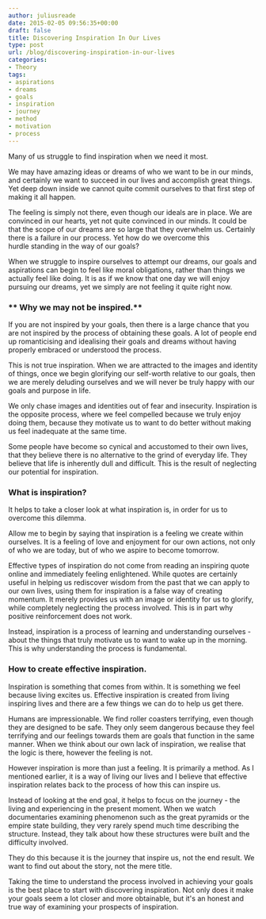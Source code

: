 ```yaml
---
author: juliusreade
date: 2015-02-05 09:56:35+00:00
draft: false
title: Discovering Inspiration In Our Lives
type: post
url: /blog/discovering-inspiration-in-our-lives
categories:
- Theory
tags:
- aspirations
- dreams
- goals
- inspiration
- journey
- method
- motivation
- process
---
```


Many of us struggle to find inspiration when we need it most.





We may have amazing ideas or dreams of who we want to be in our minds, and certainly we want to succeed in our lives and accomplish great things. Yet deep down inside we cannot quite commit ourselves to that first step of making it all happen.





The feeling is simply not there, even though our ideals are in place. We are convinced in our hearts, yet not quite convinced in our minds. It could be that the scope of our dreams are so large that they overwhelm us. Certainly there is a failure in our process. Yet how do we overcome this hurdle standing in the way of our goals?



<!-- more -->



When we struggle to inspire ourselves to attempt our dreams, our goals and aspirations can begin to feel like moral obligations, rather than things we actually feel like doing. It is as if we know that one day we will enjoy pursuing our dreams, yet we simply are not feeling it quite right now.




### ** Why we may not be inspired.**




If you are not inspired by your goals, then there is a large chance that you are not inspired by the process of obtaining these goals. A lot of people end up romanticising and idealising their goals and dreams without having properly embraced or understood the process.





This is not true inspiration. When we are attracted to the images and identity of things, once we begin glorifying our self-worth relative to our goals, then we are merely deluding ourselves and we will never be truly happy with our goals and purpose in life.





We only chase images and identities out of fear and insecurity. Inspiration is the opposite process, where we feel compelled because we truly enjoy doing them, because they motivate us to want to do better without making us feel inadequate at the same time.





Some people have become so cynical and accustomed to their own lives, that they believe there is no alternative to the grind of everyday life. They believe that life is inherently dull and difficult. This is the result of neglecting our potential for inspiration.


### **What is inspiration?**




It helps to take a closer look at what inspiration is, in order for us to overcome this dilemma.





Allow me to begin by saying that inspiration is a feeling we create within ourselves. It is a feeling of love and enjoyment for our own actions, not only of who we are today, but of who we aspire to become tomorrow.





Effective types of inspiration do not come from reading an inspiring quote online and immediately feeling enlightened. While quotes are certainly useful in helping us rediscover wisdom from the past that we can apply to our own lives, using them for inspiration is a false way of creating momentum. It merely provides us with an image or identity for us to glorify, while completely neglecting the process involved. This is in part why positive reinforcement does not work.





Instead, inspiration is a process of learning and understanding ourselves - about the things that truly motivate us to want to wake up in the morning. This is why understanding the process is fundamental.


### **How to create effective inspiration.**




Inspiration is something that comes from within. It is something we feel because living excites us. Effective inspiration is created from living inspiring lives and there are a few things we can do to help us get there.





Humans are impressionable. We find roller coasters terrifying, even though they are designed to be safe. They only seem dangerous because they feel terrifying and our feelings towards them are goals that function in the same manner. When we think about our own lack of inspiration, we realise that the logic is there, however the feeling is not.





However inspiration is more than just a feeling. It is primarily a method. As I mentioned earlier, it is a way of living our lives and I believe that effective inspiration relates back to the process of how this can inspire us.





Instead of looking at the end goal, it helps to focus on the journey - the living and experiencing in the present moment. When we watch documentaries examining phenomenon such as the great pyramids or the empire state building, they very rarely spend much time describing the structure. Instead, they talk about how these structures were built and the difficulty involved.





They do this because it is the journey that inspire us, not the end result. We want to find out about the story, not the mere title.





Taking the time to understand the process involved in achieving your goals is the best place to start with discovering inspiration. Not only does it make your goals seem a lot closer and more obtainable, but it's an honest and true way of examining your prospects of inspiration.

